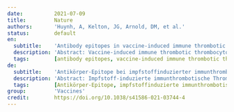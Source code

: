 ```yaml
---
date:          2021-07-09
title:         Nature
authors:       'Huynh, A, Kelton, JG, Arnold, DM, et al.'
status:        default
en:
  subtitle:    'Antibody epitopes in vaccine-induced immune thrombotic thrombocytopaenia'
  description: 'Abstract: Vaccine-induced immune thrombotic thrombocytopaenia (VITT) is a rare adverse effect of COVID-19 adenoviral vector vaccines1-3. VITT resembles heparin-induced thrombocytopaenia (HIT) in that it is associated with platelet-activating antibodies against platelet factor 4 (PF4)4; however, patients with VITT develop thrombocytopaenia and thrombosis without exposure to heparin. Here we sought to determine the binding site on PF4 of antibodies from patients with VITT. Using alanine-scanning mutagenesis5, we found that the binding of anti-PF4 antibodies from patients with VITT (n = 5) was restricted to eight surface amino acids on PF4, all of which were located within the heparin-binding site, and that the binding was inhibited by heparin. By contrast, antibodies from patients with HIT (n = 10) bound to amino acids that corresponded to two different sites on PF4. Biolayer interferometry experiments also revealed that VITT anti-PF4 antibodies had a stronger binding response to PF4 and PF4-heparin complexes than did HIT anti-PF4 antibodies, albeit with similar dissociation rates. Our data indicate that VITT antibodies can mimic the effect of heparin by binding to a similar site on PF4; this allows PF4 tetramers to cluster and form immune complexes, which in turn causes Fcγ receptor IIa (FcγRIIa; also known as CD32a)-dependent platelet activation. These results provide an explanation for VITT-antibody-induced platelet activation that could contribute to thrombosis.'
  tags:        [antibody epitopes, vaccine-induced immune thrombotic thrombocytopaenia]
de:
  subtitle:    'Antikörper-Epitope bei impfstoffinduzierter immunthrombotischer Thrombozytopenie'
  description: 'Abstract: Impfstoff-induzierte immunthrombotische Thrombozytopenie (VITT) ist eine seltene unerwünschte Wirkung von COVID-19-Adenovirus-Vektor-Impfstoffen1-3. Die VITT ähnelt der Heparin-induzierten Thrombozytopenie (HIT) insofern, als sie mit Thrombozyten-aktivierenden Antikörpern gegen den Thrombozytenfaktor 4 (PF4) assoziiert ist; Patienten mit VITT entwickeln jedoch Thrombozytopenie und Thrombose, ohne Heparin ausgesetzt zu sein. Wir haben versucht, die Bindungsstelle von Antikörpern aus Patienten mit VITT an PF4 zu bestimmen. Mit Hilfe der Alanin-Scanning-Mutagenese5 fanden wir heraus, dass die Bindung von Anti-PF4-Antikörpern von Patienten mit VITT (n = 5) auf acht Oberflächenaminosäuren auf PF4 beschränkt war, die sich alle innerhalb der Heparin-Bindungsstelle befanden, und dass die Bindung durch Heparin gehemmt wurde. Im Gegensatz dazu banden die Antikörper von Patienten mit HIT (n = 10) an Aminosäuren, die zwei verschiedenen Stellen auf PF4 entsprachen. Biolayer-Interferometrie-Experimente zeigten außerdem, dass VITT-Antikörper gegen PF4 eine stärkere Bindungsreaktion an PF4- und PF4-Heparin-Komplexe zeigten als HIT-Antikörper gegen PF4, wenn auch mit ähnlichen Dissoziationsraten. Unsere Daten deuten darauf hin, dass VITT-Antikörper die Wirkung von Heparin nachahmen können, indem sie an eine ähnliche Stelle auf PF4 binden; dadurch können sich PF4-Tetramere zusammenballen und Immunkomplexe bilden, die wiederum eine Fcγ-Rezeptor IIa (FcγRIIa; auch als CD32a bekannt) abhängige Thrombozytenaktivierung verursachen. Diese Ergebnisse liefern eine Erklärung für die VITT-Antikörper-induzierte Thrombozytenaktivierung, die zur Thrombose beitragen könnte.' 
  tags:        [Antikörper-Epitope, impfstoffinduzierte immunthrombotische Thrombozytopenie]
group:         'Vaccines'
credit:        https://doi.org/10.1038/s41586-021-03744-4
---
```

